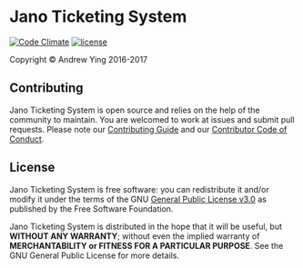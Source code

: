 # Jano Ticketing System
[![Code Climate](https://img.shields.io/codeclimate/github/jano-may-ball/ticketing.svg)](https://codeclimate.com/github/jano-may-ball/ticketing) [![license](https://img.shields.io/badge/license-GNU%20GPL%20v3.0-blue.svg)](LICENSE.md)

Copyright &copy; Andrew Ying 2016-2017

## Contributing
Jano Ticketing System is open source and relies on the help of the community to maintain. You are welcomed to work at issues and submit pull requests. Please note our [Contributing Guide](CONTRIBUTING.md) and our [Contributor Code of Conduct](CODE_OF_CONDUCT.md).

## License
Jano Ticketing System is free software: you can redistribute it and/or modify it under the terms of the GNU [General Public License v3.0](LICENSE.md) as published by the Free Software Foundation.

Jano Ticketing System is distributed in the hope that it will be useful, but **WITHOUT ANY WARRANTY**; without even the implied warranty of **MERCHANTABILITY or FITNESS FOR A PARTICULAR PURPOSE**.  See the GNU General Public License for more details.